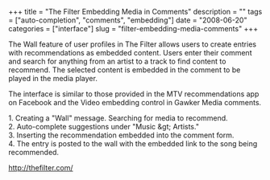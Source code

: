 +++
title = "The Filter Embedding Media in Comments"
description = ""
tags = ["auto-completion", "comments", "embedding"]
date = "2008-06-20"
categories = ["interface"]
slug = "filter-embedding-media-comments"
+++


<p>The Wall feature of user profiles in The Filter allows users to create entries with recommendations as embedded content. Users enter their comment and search for anything from an artist to a track to find content to recommend. The selected content is embedded in the comment to be played in the media player.</p>
<p>The interface is similar to those provided in the MTV recommendations app on Facebook and the Video embedding control in Gawker Media comments.</p>
<div id="screens-full" class="clear"><div class="caption">1. Creating a &quot;Wall&quot; message. Searching for media to recommend.</div><div class="fullimg clear"><a href="http://media.konigi.com/interface/thefilter-media-message-1.png" class="group" rel="group" title="1. Creating a &quot;Wall&quot; message. Searching for media to recommend."><img src="http://media.konigi.com/interface/thefilter-media-message-1.png" alt="" class="img-responsive"></a></div></div><div id="screens-full" class="clear"><div class="caption">2. Auto-complete suggestions under &quot;Music &amp;gt; Artists.&quot;</div><div class="fullimg clear"><a href="http://media.konigi.com/interface/thefilter-media-message-2.png" class="group" rel="group" title="2. Auto-complete suggestions under &quot;Music &amp;gt; Artists.&quot;"><img src="http://media.konigi.com/interface/thefilter-media-message-2.png" alt="" class="img-responsive"></a></div></div><div id="screens-full" class="clear"><div class="caption">3. Inserting the recommendation embedded into the comment form.</div><div class="fullimg clear"><a href="http://media.konigi.com/interface/thefilter-media-message-3.png" class="group" rel="group" title="3. Inserting the recommendation embedded into the comment form."><img src="http://media.konigi.com/interface/thefilter-media-message-3.png" alt="" class="img-responsive"></a></div></div><div id="screens-full" class="clear"><div class="caption">4. The entry is posted to the wall with the embedded link to the song being recommended.</div><div class="fullimg clear"><a href="http://media.konigi.com/interface/thefilter-media-message-4.png" class="group" rel="group" title="4. The entry is posted to the wall with the embedded link to the song being recommended."><img src="http://media.konigi.com/interface/thefilter-media-message-4.png" alt="" class="img-responsive"></a></div></div>        
<p><a href="http://thefilter.com/">http://thefilter.com/</a></p>

